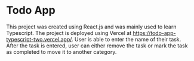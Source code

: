 # Todo App

This project was created using React.js and was mainly used to learn Typescript. The project is deployed using Vercel at https://todo-app-typescript-two.vercel.app/. User is able to enter the name of their task. After the task is entered, user can either remove the task or mark the task as completed to move it to another category.
